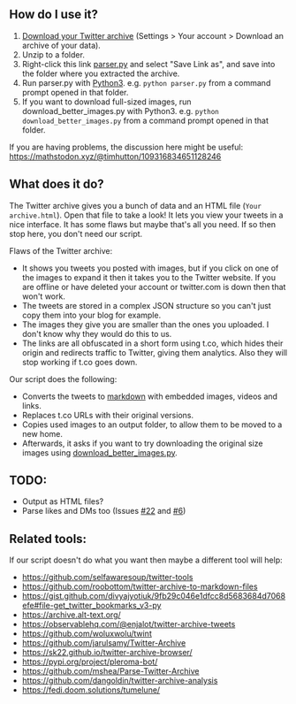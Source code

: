 ## How do I use it?
1. [Download your Twitter archive](https://twitter.com/settings/download_your_data) (Settings > Your account > Download an archive of your data).
2. Unzip to a folder.
3. Right-click this link [parser.py](https://raw.githubusercontent.com/timhutton/twitter-archive-parser/main/parser.py) and select "Save Link as", and save into the folder where you extracted the archive.
4. Run parser.py with [Python3](https://realpython.com/installing-python/). e.g. `python parser.py` from a command prompt opened in that folder.
5. If you want to download full-sized images, run download_better_images.py with Python3. e.g. `python download_better_images.py` from a command prompt opened in that folder.

If you are having problems, the discussion here might be useful: https://mathstodon.xyz/@timhutton/109316834651128246

## What does it do?
The Twitter archive gives you a bunch of data and an HTML file (`Your archive.html`). Open that file to take a look! It lets you view your tweets in a nice interface. It has some flaws but maybe that's all you need. If so then stop here, you don't need our script.

Flaws of the Twitter archive:
- It shows you tweets you posted with images, but if you click on one of the images to expand it then it takes you to the Twitter website. If you are offline or have deleted your account or twitter.com is down then that won't work.
- The tweets are stored in a complex JSON structure so you can't just copy them into your blog for example.
- The images they give you are smaller than the ones you uploaded. I don't know why they would do this to us.
- The links are all obfuscated in a short form using t.co, which hides their origin and redirects traffic to Twitter, giving them analytics. Also they will stop working if t.co goes down.

Our script does the following:
- Converts the tweets to [markdown](https://en.wikipedia.org/wiki/Markdown) with embedded images, videos and links.
- Replaces t.co URLs with their original versions.
- Copies used images to an output folder, to allow them to be moved to a new home.
- Afterwards, it asks if you want to try downloading the original size images using [download_better_images.py](https://raw.githubusercontent.com/timhutton/twitter-archive-parser/main/download_better_images.py).

## TODO:
- Output as HTML files?
- Parse likes and DMs too (Issues [#22](https://github.com/timhutton/twitter-archive-parser/issues/22) and [#6](https://github.com/timhutton/twitter-archive-parser/issues/6))

## Related tools:
If our script doesn't do what you want then maybe a different tool will help:
- https://github.com/selfawaresoup/twitter-tools
- https://github.com/roobottom/twitter-archive-to-markdown-files
- https://gist.github.com/divyajyotiuk/9fb29c046e1dfcc8d5683684d7068efe#file-get_twitter_bookmarks_v3-py
- https://archive.alt-text.org/
- https://observablehq.com/@enjalot/twitter-archive-tweets
- https://github.com/woluxwolu/twint
- https://github.com/jarulsamy/Twitter-Archive
- https://sk22.github.io/twitter-archive-browser/
- https://pypi.org/project/pleroma-bot/
- https://github.com/mshea/Parse-Twitter-Archive
- https://github.com/dangoldin/twitter-archive-analysis
- https://fedi.doom.solutions/tumelune/
